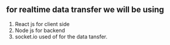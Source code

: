 ## for realtime data transfer we will be using

1. React js for client side
2. Node js for backend
3. socket.io used of for the data tansfer.
